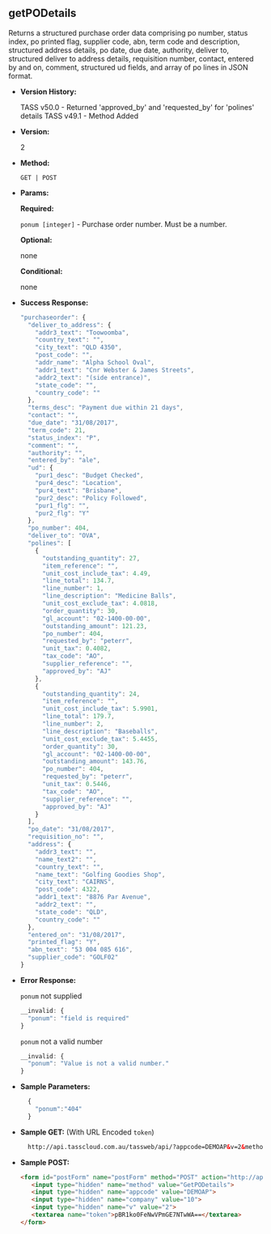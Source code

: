 **getPODetails**
----
  Returns a structured purchase order data comprising po number, status index, po printed flag, supplier code, abn, term code and description, structured address details, po date, due date, authority, deliver to, structured deliver to address details, requisition number, contact, entered by and on, comment, structured ud fields, and array of po lines in JSON format.

* **Version History:**

    TASS v50.0 - Returned 'approved_by' and 'requested_by' for 'polines' details
    TASS v49.1 - Method Added

* **Version:**

  2

* **Method:**

  `GET | POST`
  
*  **Params:**

   **Required:**
   
   `ponum [integer]` - Purchase order number. Must be a number.

   **Optional:**

   none

   **Conditional:**

   none

* **Success Response:**

    ```javascript
    "purchaseorder": {
      "deliver_to_address": {
        "addr3_text": "Toowoomba",
        "country_text": "",
        "city_text": "QLD 4350",
        "post_code": "",
        "addr_name": "Alpha School Oval",
        "addr1_text": "Cnr Webster & James Streets",
        "addr2_text": "(side entrance)",
        "state_code": "",
        "country_code": ""
      },
      "terms_desc": "Payment due within 21 days",
      "contact": "",
      "due_date": "31/08/2017",
      "term_code": 21,
      "status_index": "P",
      "comment": "",
      "authority": "",
      "entered_by": "ale",
      "ud": {
        "pur1_desc": "Budget Checked",
        "pur4_desc": "Location",
        "pur4_text": "Brisbane",
        "pur2_desc": "Policy Followed",
        "pur1_flg": "",
        "pur2_flg": "Y"
      },
      "po_number": 404,
      "deliver_to": "OVA",
      "polines": [
        {
          "outstanding_quantity": 27,
          "item_reference": "",
          "unit_cost_include_tax": 4.49,
          "line_total": 134.7,
          "line_number": 1,
          "line_description": "Medicine Balls",
          "unit_cost_exclude_tax": 4.0818,
          "order_quantity": 30,
          "gl_account": "02-1400-00-00",
          "outstanding_amount": 121.23,
          "po_number": 404,
          "requested_by": "peterr",
          "unit_tax": 0.4082,
          "tax_code": "AO",
          "supplier_reference": "",
          "approved_by": "AJ"
        },
        {
          "outstanding_quantity": 24,
          "item_reference": "",
          "unit_cost_include_tax": 5.9901,
          "line_total": 179.7,
          "line_number": 2,
          "line_description": "Baseballs",
          "unit_cost_exclude_tax": 5.4455,
          "order_quantity": 30,
          "gl_account": "02-1400-00-00",
          "outstanding_amount": 143.76,
          "po_number": 404,
          "requested_by": "peterr",
          "unit_tax": 0.5446,
          "tax_code": "AO",
          "supplier_reference": "",
          "approved_by": "AJ"
        }
      ],
      "po_date": "31/08/2017",
      "requisition_no": "",
      "address": {
        "addr3_text": "",
        "name_text2": "",
        "country_text": "",
        "name_text": "Golfing Goodies Shop",
        "city_text": "CAIRNS",
        "post_code": 4322,
        "addr1_text": "8876 Par Avenue",
        "addr2_text": "",
        "state_code": "QLD",
        "country_code": ""
      },
      "entered_on": "31/08/2017",
      "printed_flag": "Y",
      "abn_text": "53 004 085 616",
      "supplier_code": "GOLF02"
    }
    ```
 
* **Error Response:**

    `ponum` not supplied
    ```javascript
    __invalid: {
      "ponum": "field is required"
    }
    ```
    
    `ponum` not a valid number
    ```javascript
    __invalid: {
      "ponum": "Value is not a valid number."
    }
    ```
    
* **Sample Parameters:**

  ```javascript
    { 
      "ponum":"404"
    }
  ```

* **Sample GET:** (With URL Encoded `token`)

  ```HTML
    http://api.tasscloud.com.au/tassweb/api/?appcode=DEMOAP&v=2&method=GetPODetails&token=pBR1ko0FeNwVPmGE7NTwWA%3D%3D&company=10
  ```
  
* **Sample POST:**

  ```HTML
  <form id="postForm" name="postForm" method="POST" action="http://api.tasscloud.com.au/tassweb/tassweb/api/">
     <input type="hidden" name="method" value="GetPODetails">
     <input type="hidden" name="appcode" value="DEMOAP">
     <input type="hidden" name="company" value="10">
     <input type="hidden" name="v" value="2">
     <textarea name="token">pBR1ko0FeNwVPmGE7NTwWA==</textarea>
  </form>
  ```